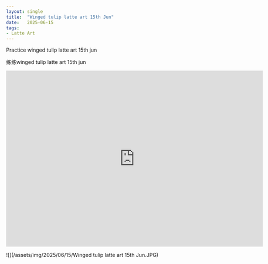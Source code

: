 ```yaml
---
layout: single
title:  "Winged tulip latte art 15th Jun"
date:   2025-06-15
tags:
- Latte Art
---
```


Practice winged tulip latte art 15th jun

练练winged tulip latte art 15th jun

<div class="embed-container">
  <iframe
      src="https://www.youtube.com/embed/xupTp7d56OA"
      width="700"
      height="480"
      frameborder="0"
      allowfullscreen="true">
  </iframe>
</div>

![](/assets/img/2025/06/15/Winged tulip latte art 15th Jun.JPG)
